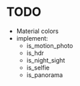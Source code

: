 # TODO

* Material colors
* implement:
    * is_motion_photo
    * is_hdr
    * is_night_sight
    * is_selfie
    * is_panorama